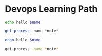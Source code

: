# Devops Learning Path

```Bash
echo hello $name
```

```Powershell
get-process -name *note*
```

```Powershell
echo hello $name
```

```Bash
get-process -name *note*
```
